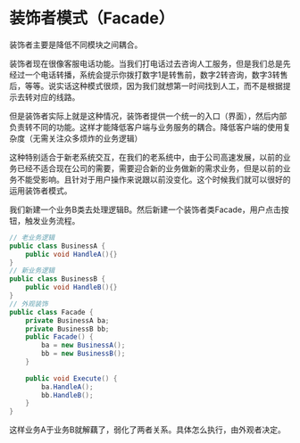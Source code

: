 # 装饰者模式（Facade）

装饰者主要是降低不同模块之间耦合。

装饰者现在很像客服电话功能。当我们打电话过去咨询人工服务，但是我们总是先经过一个电话转播，系统会提示你拨打数字1是转售前，数字2转咨询，数字3转售后，等等。说实话这种模式很烦，因为我们就想第一时间找到人工，而不是根据提示去转对应的线路。

但是装饰者实际上就是这种情况，装饰者提供一个统一的入口（界面），然后内部负责转不同的功能。这样才能降低客户端与业务服务的耦合。降低客户端的使用复杂度（无需关注众多烦炸的业务逻辑）

这种特别适合于新老系统交互，在我们的老系统中，由于公司高速发展，以前的业务已经不适合现在公司的需要，需要迎合新的业务做新的需求业务，但是以前的业务不能受影响。且针对于用户操作来说跟以前没变化。这个时候我们就可以很好的运用装饰者模式。

我们新建一个业务B类去处理逻辑B。然后新建一个装饰者类Facade，用户点击按钮，触发业务流程。

```c#
// 老业务逻辑
public class BusinessA {
  	public void HandleA(){}
}
// 新业务逻辑
public class BusinessB {
  	public void HandleB(){}
}
// 外观装饰
public class Facade {
  	private BusinessA ba;
  	private BusinessB bb;
  	public Facade() {
      	ba = new BusinessA();
      	bb = new BusinessB();
    }
  
  	public void Execute() {
      	ba.HandleA();
      	bb.HandleB();
    }
}
```

这样业务A于业务B就解藕了，弱化了两者关系。具体怎么执行，由外观者决定。
